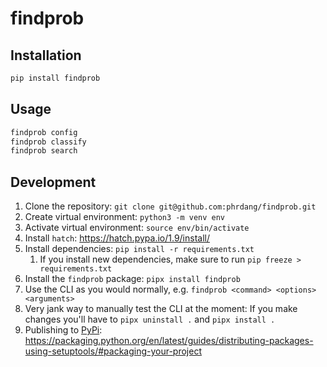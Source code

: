 # findprob

## Installation

```sh
pip install findprob
```

## Usage

```sh
findprob config
findprob classify
findprob search
```

## Development

1. Clone the repository: `git clone git@github.com:phrdang/findprob.git`
2. Create virtual environment: `python3 -m venv env`
3. Activate virtual environment: `source env/bin/activate`
4. Install `hatch`: https://hatch.pypa.io/1.9/install/
5. Install dependencies: `pip install -r requirements.txt`
    1. If you install new dependencies, make sure to run `pip freeze > requirements.txt`
6. Install the `findprob` package: `pipx install findprob`
7. Use the CLI as you would normally, e.g. `findprob <command> <options> <arguments>`
8. Very jank way to manually test the CLI at the moment: If you make changes you'll have to `pipx uninstall .` and `pipx install .`
9. Publishing to [PyPi](https://pypi.org/): https://packaging.python.org/en/latest/guides/distributing-packages-using-setuptools/#packaging-your-project
